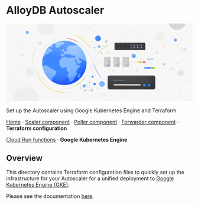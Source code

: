 # AlloyDB Autoscaler

![AlloyDB Autoscaler](../../../../resources/hero-image.jpg)

Set up the Autoscaler using Google Kubernetes Engine and Terraform

[Home](../../../../README.md) ·
[Scaler component](../../../../src/alloydb-autoscaler/scaler/README.md) ·
[Poller component](../../../../src/alloydb-autoscaler/poller/README.md) ·
[Forwarder component](../../../../src/alloydb-autoscaler/forwarder/README.md) ·
**Terraform configuration**

[Cloud Run functions](../../cloud-functions/README.md) ·
**Google Kubernetes Engine**

## Overview

This directory contains Terraform configuration files to quickly set up the
infrastructure for your Autoscaler for a unified deployment to [Google
Kubernetes Engine (GKE)][gke].

Please see the documentation [here](../README.md).

[gke]: https://cloud.google.com/kubernetes-engine
